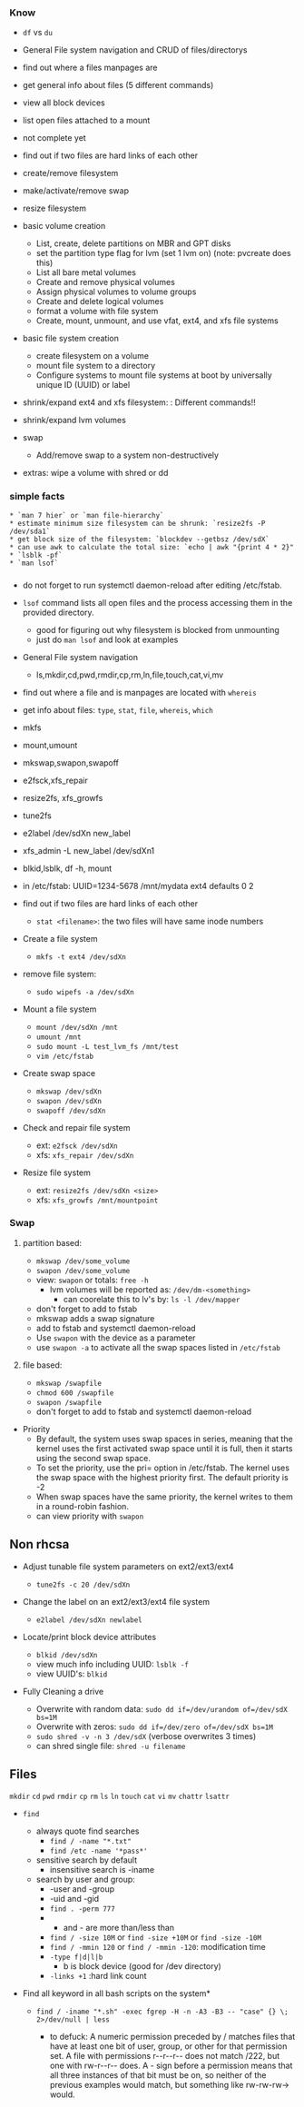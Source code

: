 ### Know
* `df` vs `du`
* General File system navigation and CRUD of files/directorys
* find out where a files manpages are
* get general info about files (5 different commands)
* view all block devices
* list open files attached to a mount
* not complete yet
* find out if two files are hard links of each other
* create/remove filesystem
* make/activate/remove swap
* resize filesystem
* basic volume creation
    * List, create, delete partitions on MBR and GPT disks
    * set the partition type flag for lvm (set 1 lvm on) (note: pvcreate does this)
    * List all bare metal volumes
    * Create and remove physical volumes
    * Assign physical volumes to volume groups
    * Create and delete logical volumes
    * format a volume with file system
    * Create, mount, unmount, and use vfat, ext4, and xfs file systems

* basic file system creation
    * create filesystem on a volume
    * mount file system to a directory
    * Configure systems to mount file systems at boot by universally unique ID (UUID) or label

* shrink/expand ext4 and xfs filesystem: : Different commands!!
* shrink/expand lvm volumes

* swap
    * Add/remove swap to a system non-destructively

* extras: wipe a volume with shred or dd


### simple facts
    * `man 7 hier` or `man file-hierarchy`
    * estimate minimum size filesystem can be shrunk: `resize2fs -P /dev/sda1`
    * get block size of the filesystem: `blockdev --getbsz /dev/sdX`
    * can use awk to calculate the total size: `echo | awk "{print 4 * 2}"
    * `lsblk -pf`
    * `man lsof`



### 
* do not forget to run systemctl daemon-reload after editing /etc/fstab. 



* `lsof` command lists all open files and the process accessing them in the provided directory.
    * good for figuring out why filesystem is blocked from unmounting
    * just do `man lsof` and look at examples

* General File system navigation
	* ls,mkdir,cd,pwd,rmdir,cp,rm,ln,file,touch,cat,vi,mv

* find out where a file and is manpages are located with `whereis` 
* get info about files: `type`, `stat`, `file`, `whereis`, `which`

* mkfs
* mount,umount
* mkswap,swapon,swapoff
* e2fsck,xfs_repair
* resize2fs, xfs_growfs
* tune2fs
* e2label /dev/sdXn new_label
* xfs_admin -L new_label /dev/sdXn1
* blkid,lsblk, df -h, mount
* in /etc/fstab: UUID=1234-5678 /mnt/mydata ext4 defaults 0 2

* find out if two files are hard links of each other
    * `stat <filename>`: the two files will have same inode numbers 

* Create a file system
    * `mkfs -t ext4 /dev/sdXn`


* remove file system:
	* `sudo wipefs -a /dev/sdXn`


* Mount a file system
    * `mount /dev/sdXn /mnt`
    * `umount /mnt`
    * `sudo mount -L test_lvm_fs /mnt/test`
    * `vim /etc/fstab`

* Create swap space
    * `mkswap /dev/sdXn`
    * `swapon /dev/sdXn`
    * `swapoff /dev/sdXn`

* Check and repair file system
    * ext: `e2fsck /dev/sdXn`
    * xfs: `xfs_repair /dev/sdXn`

* Resize file system
    * ext: `resize2fs /dev/sdXn <size>`
    * xfs: `xfs_growfs /mnt/mountpoint`


### Swap
1. partition based:
	* `mkswap /dev/some_volume`
	* `swapon /dev/some_volume`
	* view: `swapon` or totals: `free -h`
		* lvm volumes will be reported as: `/dev/dm-<something>` 
			* can coorelate this to lv's by: `ls -l /dev/mapper`
	* don't forget to add to fstab
    * mkswap adds a swap signature
    * add to fstab and systemctl daemon-reload
    * Use `swapon` with the device as a parameter
    * use `swapon -a` to activate all the swap spaces listed in `/etc/fstab`


2. file based:
	* `mkswap /swapfile`
	* `chmod 600 /swapfile`
	* `swapon /swapfile`
	* don't forget to add to fstab and systemctl daemon-reload


* Priority
    * By default, the system uses swap spaces in series, meaning that the kernel uses the first activated swap space until it is full, then it starts using the second swap space.
    * To set the priority, use the pri= option in /etc/fstab. The kernel uses the swap space with the highest priority first. The default priority is -2
    * When swap spaces have the same priority, the kernel writes to them in a round-robin fashion.
    * can view priority with `swapon`

## Non rhcsa
* Adjust tunable file system parameters on ext2/ext3/ext4
    * `tune2fs -c 20 /dev/sdXn`

* Change the label on an ext2/ext3/ext4 file system
    * `e2label /dev/sdXn newlabel`

* Locate/print block device attributes
    * `blkid /dev/sdXn`
    * view much info including UUID: `lsblk -f`
    * view UUID's: `blkid`

* Fully Cleaning a drive
	* Overwrite with random data: `sudo dd if=/dev/urandom of=/dev/sdX bs=1M`
	* Overwrite with zeros: `sudo dd if=/dev/zero of=/dev/sdX bs=1M`
	* `sudo shred -v -n 3 /dev/sdX` (verbose overwrites 3 times)
	* can shred single file: `shred -u filename`

## Files
`mkdir`
`cd`
`pwd`
`rmdir`
`cp`
`rm`
`ls`
`ln`
`touch`
`cat`
`vi`
`mv`
`chattr`
`lsattr`

* `find`
    * always quote find searches
        * `find / -name "*.txt"`
        * `find /etc -name '*pass*'`
    * sensitive search by default
        * insensitive search is -iname
    * search by user and group:
        * -user and -group 
        * -uid and -gid
        * `find . -perm 777`
        * + and - are more than/less than
        * `find / -size 10M` or `find -size +10M` or  `find -size -10M`
        * `find / -mmin 120` or  `find / -mmin -120`: modification time
        * `-type f|d|l|b` 
            * b is block device (good for /dev directory)
        * `-links +1` :hard link count
    
* Find all keyword in all bash scripts on the system*
  * `find / -iname "*.sh" -exec fgrep -H -n -A3 -B3 -- "case" {} \; 2>/dev/null | less`


    * to defuck:
    A numeric permission preceded by / matches files that have at least one bit of user, group, or other for that permission set. A file with permissions r--r--r-- does not match /222, but one with rw-r--r-- does. A - sign before a permission means that all three instances of that bit must be on, so neither of the previous examples would match, but something like rw-rw-rw-> would.